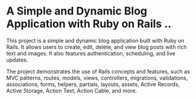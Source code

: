 
# A Simple and Dynamic Blog Application with Ruby on Rails ..

This project is a simple and dynamic blog application built with Ruby on Rails. It allows users to create, edit, delete, and view blog posts with rich text and images. It also features authentication, scheduling, and live updates. 

The project demonstrates the use of Rails concepts and features, such as MVC patterns, routes, models, views, controllers, migrations, validations, associations, forms, helpers, partials, layouts, assets, Active Records, Active Storage, Action Text, Action Cable, and more.
